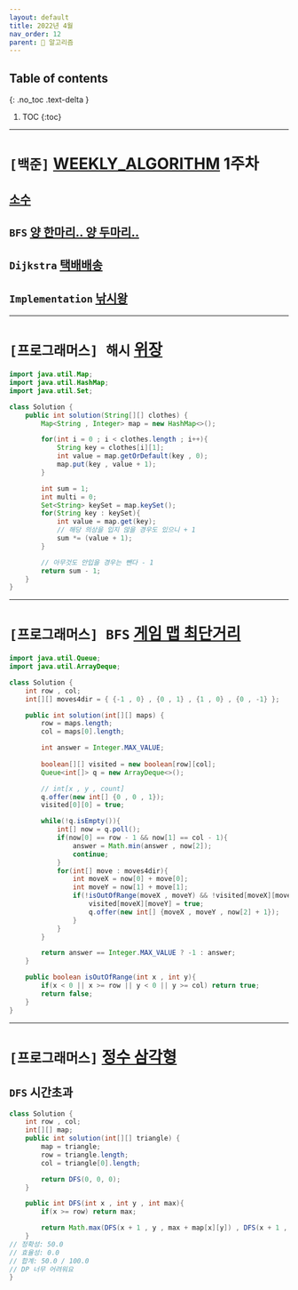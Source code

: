 ```yaml
---
layout: default
title: 2022년 4월
nav_order: 12
parent: 🐢 알고리즘
---
```

## Table of contents
{: .no_toc .text-delta }

1. TOC
{:toc}

---

# **`[백준]` [WEEKLY_ALGORITHM](https://github.com/jdalma/WEEKLY_ALGORITHM)** 1주차

## **[소수](https://github.com/jdalma/WEEKLY_ALGORITHM/tree/main/jhj)**
## **`BFS` [양 한마리.. 양 두마리..](https://github.com/jdalma/WEEKLY_ALGORITHM/tree/main/jhj)**
## **`Dijkstra` [택배배송](https://github.com/jdalma/WEEKLY_ALGORITHM/tree/main/jhj)**
## **`Implementation` [낚시왕](https://github.com/jdalma/WEEKLY_ALGORITHM/tree/main/jhj)**

***

# **`[프로그래머스] 해시` [위장](https://programmers.co.kr/learn/courses/30/lessons/42578)**

```java
import java.util.Map;
import java.util.HashMap;
import java.util.Set;

class Solution {
    public int solution(String[][] clothes) {
        Map<String , Integer> map = new HashMap<>();

        for(int i = 0 ; i < clothes.length ; i++){
            String key = clothes[i][1];
            int value = map.getOrDefault(key , 0);
            map.put(key , value + 1);
        }

        int sum = 1;
        int multi = 0;
        Set<String> keySet = map.keySet();
        for(String key : keySet){
            int value = map.get(key);
            // 해당 의상을 입지 않을 경우도 있으니 + 1
            sum *= (value + 1);
        }

        // 아무것도 안입을 경우는 뺀다 - 1
        return sum - 1;
    }
}
```

***

# **`[프로그래머스] BFS` [게임 맵 최단거리](https://programmers.co.kr/learn/courses/30/lessons/1844)**

```java
import java.util.Queue;
import java.util.ArrayDeque;

class Solution {
    int row , col;
    int[][] moves4dir = { {-1 , 0} , {0 , 1} , {1 , 0} , {0 , -1} };

    public int solution(int[][] maps) {
        row = maps.length;
        col = maps[0].length;

        int answer = Integer.MAX_VALUE;
        
        boolean[][] visited = new boolean[row][col];
        Queue<int[]> q = new ArrayDeque<>();

        // int[x , y , count]
        q.offer(new int[] {0 , 0 , 1});
        visited[0][0] = true;

        while(!q.isEmpty()){
            int[] now = q.poll();
            if(now[0] == row - 1 && now[1] == col - 1){
                answer = Math.min(answer , now[2]);
                continue;
            }
            for(int[] move : moves4dir){
                int moveX = now[0] + move[0];
                int moveY = now[1] + move[1];
                if(!isOutOfRange(moveX , moveY) && !visited[moveX][moveY] && maps[moveX][moveY] == 1){
                    visited[moveX][moveY] = true;
                    q.offer(new int[] {moveX , moveY , now[2] + 1});
                }
            }
        }

        return answer == Integer.MAX_VALUE ? -1 : answer;
    }

    public boolean isOutOfRange(int x , int y){
        if(x < 0 || x >= row || y < 0 || y >= col) return true;
        return false;
    }
}
```

***

# **`[프로그래머스]` [정수 삼각형](https://programmers.co.kr/learn/courses/30/lessons/43105)**

## `DFS` 시간초과

```java
class Solution {
    int row , col;
    int[][] map;
    public int solution(int[][] triangle) {
        map = triangle;
        row = triangle.length;
        col = triangle[0].length;

        return DFS(0, 0, 0);
    }

    public int DFS(int x , int y , int max){
        if(x >= row) return max;

        return Math.max(DFS(x + 1 , y , max + map[x][y]) , DFS(x + 1 , y + 1 , max + map[x][y]));
    }    
// 정확성: 50.0
// 효율성: 0.0
// 합계: 50.0 / 100.0
// DP 너무 어려워요
}
```
